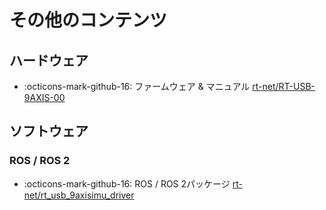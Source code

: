 # その他のコンテンツ

## ハードウェア

- :octicons-mark-github-16: 
ファームウェア & マニュアル
[rt-net/RT-USB-9AXIS-00](https://github.com/rt-net/RT-USB-9AXIS-00)

## ソフトウェア

### ROS / ROS 2

- :octicons-mark-github-16: 
ROS / ROS 2パッケージ
[rt-net/rt_usb_9axisimu_driver](https://github.com/rt-net/rt_usb_9axisimu_driver)
